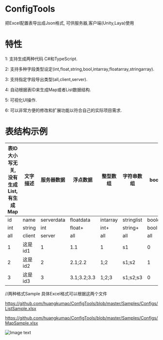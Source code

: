 # ConfigTools
把Excel配置表导出成Json格式, 可供服务器,客户端(Unity,Laya)使用

# 特性
1: 支持生成两种代码 C#和TypeScript.

2: 支持多种字段类型设定(int,float,string,bool,intarray,floatarray,stringarray).

3: 支持指定字段导出类型(all,client,server).

4: 自动根据表ID来生成Map或者List数据结构.

5: 可视化UI操作.

6: 可以非常方便的修改和扩展功能以符合自己的实际项目需求.


# 表结构示例
|表ID大小写无关,没有生成List,有生成Map|文字描述|服务器数据|浮点数据|整型数组|字符串数组|bool值|
|-------| --------| ------- | ------ | ------- | -------| ------- | 
|id|name|serverdata|floatdata|intarray|stringlist|booldata|
|int	|string	|int	|float+	|int+|	string+	|bool|
|all	|client|	server	|all|	all|	all	|all|
|1|	这是id1|	1|	1.1|	1|	s1|	0|
|2|	这是id2|	2|	2.1;2.2|	1;2|	s1;s2	|1|
|3|	这是id3|	3|	3.1;3.2;3.3|	1;2;3|	s1;s2;s3	|0|

//两种格式Sample 具体Excel格式可以根据这两个文件

https://github.com/huangkumao/ConfigTools/blob/master/Samples/Configs/ListSample.xlsx

https://github.com/huangkumao/ConfigTools/blob/master/Samples/Configs/MapSample.xlsx


![Image text](https://github.com/huangkumao/ConfigTools/blob/master/ConfigTools.png)

